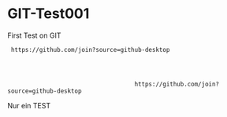 # GIT-Test001
First Test on GIT




     https://github.com/join?source=github-desktop




                                        https://github.com/join?source=github-desktop

Nur ein TEST
